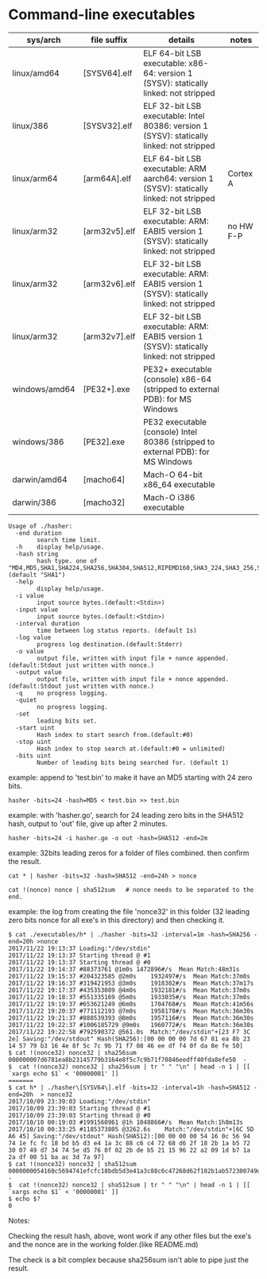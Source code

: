 # Command-line executables

|  sys/arch     |   file suffix      |           details                                                                         |    notes       |
|---------------|--------------------|-------------------------------------------------------------------------------------------|----------------|
| linux/amd64   | [SYSV64].elf       | ELF 64-bit LSB executable: x86-64: version 1 (SYSV): statically linked: not stripped      |                |
| linux/386     | [SYSV32].elf       | ELF 32-bit LSB executable: Intel 80386: version 1 (SYSV): statically linked: not stripped |                |
| linux/arm64   | [arm64A].elf       | ELF 64-bit LSB executable: ARM aarch64: version 1 (SYSV): statically linked: not stripped |   Cortex A     |
| linux/arm32   | [arm32v5].elf      | ELF 32-bit LSB executable: ARM: EABI5 version 1 (SYSV): statically linked: not stripped   |   no HW F-P    |
| linux/arm32   | [arm32v6].elf      | ELF 32-bit LSB executable: ARM: EABI5 version 1 (SYSV): statically linked: not stripped   |   		      |
| linux/arm32   | [arm32v7].elf      | ELF 32-bit LSB executable: ARM: EABI5 version 1 (SYSV): statically linked: not stripped   |  	          |
| windows/amd64 | [PE32+].exe        | PE32+ executable (console) x86-64 (stripped to external PDB): for MS Windows              |                |
| windows/386   | [PE32].exe         | PE32 executable (console) Intel 80386 (stripped to external PDB): for MS Windows          |                |
| darwin/amd64  | [macho64]          | Mach-O 64-bit x86_64 executable                                                           |                |
| darwin/386    | [macho32]          | Mach-O i386 executable                                                                    |                |

```
Usage of ./hasher:
  -end duration
    	search time limit.
  -h	display help/usage.
  -hash string
    	hash type. one of "MD4,MD5,SHA1,SHA224,SHA256,SHA384,SHA512,RIPEMD160,SHA3_224,SHA3_256,SHA3_384,SHA3_512,SHA512_224,SHA512_256" (default "SHA1")
  -help
    	display help/usage.
  -i value
    	input source bytes.(default:<Stdin>)
  -input value
    	input source bytes.(default:<Stdin>)
  -interval duration
    	time between log status reports. (default 1s)
  -log value
    	progress log destination.(default:Stderr)
  -o value
    	output file, written with input file + nonce appended.(default:Stdout just written with nonce.)
  -output value
    	output file, written with input file + nonce appended.(default:Stdout just written with nonce.)
  -q	no progress logging.
  -quiet
    	no progress logging.
  -set
    	leading bits set.
  -start uint
    	Hash index to start search from.(default:#0)
  -stop uint
    	Hash index to stop search at.(default:#0 = unlimited)
  -bits uint
    	Number of leading bits being searched for. (default 1)

```    	
 
example: append to 'test.bin' to make it have an MD5 starting with 24 zero bits.
```
hasher -bits=24 -hash=MD5 < test.bin >> test.bin
```

example: with 'hasher.go', search for 24 leading zero bits in the SHA512 hash, output to 'out' file, give up after 2 minutes.
```
hasher -bits=24 -i hasher.go -o out -hash=SHA512 -end=2m
```

example: 32bits leading zeros for a folder of files combined. then confirm the result.
```
cat * | hasher -bits=32 -hash=SHA512 -end=24h > nonce

cat !(nonce) nonce | sha512sum   # nonce needs to be separated to the end.
```

example: the log from creating the file 'nonce32' in this folder (32 leading zero bits nonce for all exe's in this directory) and then checking it.
```
$ cat ./executables/h* | ./hasher -bits=32 -interval=1m -hash=SHA256 -end=20h >nonce
2017/11/22 19:13:37 Loading:"/dev/stdin"
2017/11/22 19:13:37 Starting thread @ #1
2017/11/22 19:13:37 Starting thread @ #0
2017/11/22 19:14:37 #88373761 @1m0s	1472896#/s	Mean Match:48m31s
2017/11/22 19:15:37 #204323585 @2m0s	1932497#/s	Mean Match:37m0s
2017/11/22 19:16:37 #319421953 @3m0s	1918302#/s	Mean Match:37m17s
2017/11/22 19:17:37 #435353089 @4m0s	1932181#/s	Mean Match:37m0s
2017/11/22 19:18:37 #551335169 @5m0s	1933035#/s	Mean Match:37m0s
2017/11/22 19:19:37 #653621249 @6m0s	1704768#/s	Mean Match:41m56s
2017/11/22 19:20:37 #771112193 @7m0s	1958178#/s	Mean Match:36m30s
2017/11/22 19:21:37 #888539393 @8m0s	1957116#/s	Mean Match:36m30s
2017/11/22 19:22:37 #1006185729 @9m0s	1960772#/s	Mean Match:36m30s
2017/11/22 19:22:58 #792590372 @561.0s	Match:"/dev/stdin"+[23 F7 3C 2e] Saving:"/dev/stdout" Hash(SHA256):[00 00 00 00 7d 67 81 ea 8b 23 14 57 79 b3 16 4e 8f 5c 7c 9b 71 f7 08 46 ee df f4 0f da 8e fe 50]
$ cat !(nonce32) nonce32 | sha256sum
000000007d6781ea8b23145779b3164e8f5c7c9b71f70846eedff40fda8efe50  -
$  cat !(nonce32) nonce32 | sha256sum | tr " " "\n" | head -n 1 | [[ `xargs echo $1` < '00000001' ]]
=======
$ cat h* | ./hasher\[SYSV64\].elf -bits=32 -interval=1h -hash=SHA512 -end=20h  > nonce32
2017/10/09 23:39:03 Loading:"/dev/stdin"
2017/10/09 23:39:03 Starting thread @ #1
2017/10/09 23:39:03 Starting thread @ #0
2017/10/10 00:19:03 #1991560961 @1h	1048866#/s	Mean Match:1h8m13s
2017/10/10 00:33:25 #1185373805 @3262.6s	Match:"/dev/stdin"+[6C 5D A6 45] Saving:"/dev/stdout" Hash(SHA512):[00 00 00 00 54 16 0c 56 94 74 1e fc fc 18 bd b5 d3 e4 1a 3c 88 c6 c4 72 68 d6 2f 18 2b 1a b5 72 30 07 49 d7 34 74 5e d5 76 8f 02 2b de b5 21 15 96 22 a2 09 1d b7 1a 2a df 00 51 ba ac 3d 7a 97]
$ cat !(nonce32) nonce32 | sha512sum
0000000054160c5694741efcfc18bdb5d3e41a3c88c6c47268d62f182b1ab572300749d734745ed5768f022bdeb521159622a2091db71a2adf0051baac3d7a97  -
$  cat !(nonce32) nonce32 | sha512sum | tr " " "\n" | head -n 1 | [[ `xargs echo $1` < '00000001' ]]
$ echo $?
0
```
Notes: 

Checking the result hash, above, wont work if any other files but the exe's and the nonce are in the working folder.(like README.md)

The check is a bit complex because sha256sum isn't able to pipe just the result.

